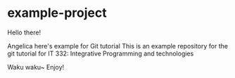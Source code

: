 # example-project
Hello there!

Angelica here's example for Git tutorial
This is an example repository for the git tutorial for IT 332: Integrative Programming and technologies

Waku waku~
Enjoy!

